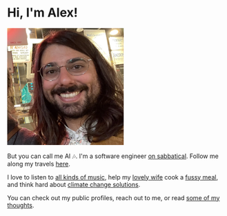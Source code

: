# Hi, I'm Alex!

<img src="/assets/profile.webp" width="270" title="A picture of me!" id="profile" >

But you can call me Al 🎶. I'm a software engineer [on sabbatical](https://vagabonvivants.substack.com/p/why-were-taking-a-gap-year).
Follow me along my travels [here](https://merose.com/gapyear).

I love to listen to [all kinds of music](/faqs/#music), help my [lovely wife](http://camille.merose.com/) cook a
[fussy meal](/pesto/), and think hard about
[climate change solutions](https://www.youtube.com/watch?v=uGEQkws1Low).

You can check out my public profiles, reach out to me, or read [some of my thoughts](/blog/).

